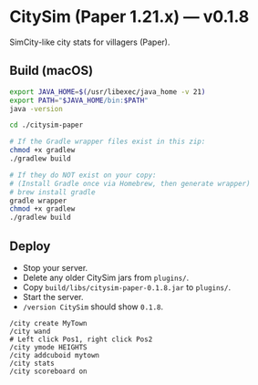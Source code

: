 # CitySim (Paper 1.21.x) — v0.1.8
SimCity-like city stats for villagers (Paper).

## Build (macOS)
```bash
export JAVA_HOME=$(/usr/libexec/java_home -v 21)
export PATH="$JAVA_HOME/bin:$PATH"
java -version

cd ./citysim-paper

# If the Gradle wrapper files exist in this zip:
chmod +x gradlew
./gradlew build

# If they do NOT exist on your copy:
# (Install Gradle once via Homebrew, then generate wrapper)
# brew install gradle
gradle wrapper
chmod +x gradlew
./gradlew build
```

## Deploy
- Stop your server.
- Delete any older CitySim jars from `plugins/`.
- Copy `build/libs/citysim-paper-0.1.8.jar` to `plugins/`.
- Start the server.
- `/version CitySim` should show `0.1.8`.
```
/city create MyTown
/city wand
# Left click Pos1, right click Pos2
/city ymode HEIGHTS
/city addcuboid mytown
/city stats
/city scoreboard on
```
